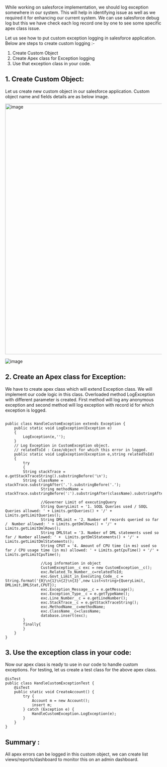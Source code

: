 <html>
<p>While working on salesforce implementation, we should log exception somewhere in our system. This will help in identifying issue as well as we required it for enhancing our current system.
We can use salesforce debug log but this we have check each log record one by one to see some specific apex class issue.</p>

Let us see how to put custom exception logging in salesforce application. Below are steps to create custom logging :-
1. Create Custom Object
2. Create Apex class for Exception logging
3. Use that exception class in your code.

## 1. Create Custom Object:
Let us create new custom object in our salesforce application. Custom object name and fields details are as below image.

<img width="805" alt="image" src="https://github.com/SidSays/Share/assets/25760138/7a45c69a-65c4-49d1-8154-64bc697e2a57">

![image](https://github.com/SidSays/Share/assets/25760138/3c13067c-ec29-4e46-95a9-d43a9b647974)


## 2. Create an Apex class for Exception:
We have to create apex class which will extend Exception class. We will implement our code logic in this class.
Overloaded method LogException with different parameter is created. First method will log any anonymous exception and second method will log exception with record id for which exception is logged.
```

public class HandleCustomException extends Exception {
    public static void LogException(Exception e)
    {
        LogException(e,'');
    }
    // Log Exception in CustomException object. 
    // relatedToId : Case/object for which this error in logged.
    public static void LogException(Exception e,string relatedToId)
    {
        try
        {
		String stackTrace = e.getStackTraceString().substringBefore('\n');
		String className = stackTrace.substringAfter('.').substringBefore('.');	
            	String methodName = stackTrace.substringBefore(':').substringAfter(className).substringAfter('.');
                
            	//Governer Limit of executingQuery 
                String QueryLimit = '1. SOQL Queries used / SOQL Queries allowed: ' + Limits.getQueries() + '/' + Limits.getLimitQueries();
                String DMLimit = '2. Number of records queried so far /  Number allowed: ' + Limits.getDmlRows() + '/' + Limits.getLimitDmlRows();
                String DMLStat = '3. Number of DML statements used so far / Number allowed: ' +  Limits.getDmlStatements() + '/' + Limits.getLimitDmlStatements();   
                String CPUT = '4. Amount of CPU time (in ms) used so far / CPU usage time (in ms) allowed: ' + Limits.getCpuTime() + '/' + Limits.getLimitCpuTime();
              
            	//Log information in object
                CustomException__c exc = new CustomException__c();
            	exc.Related_To_Number__c=relatedToId;
                exc.Govt_Limit_in_Executing_Code__c = String.format('{0}\n{1}\n{2}\n{3}',new List<string>{QueryLimit, DMLimit,DMLStat,CPUT});
                exc.Exception_Message__c = e.getMessage();
                exc.Exception_Type__c = e.getTypeName();
                exc.Line_Number__c = e.getLineNumber();
                exc.StackTrace__c = e.getStackTraceString();
                exc.MethodName__c=methodName;
                exc.ClassName__c=className;
                database.insert(exc);            
        } 
        finally{
        }            
    } 
}
```

## 3. Use the exception class in your code: </h3>
Now our apex class is ready to use in our code to handle custom exceptions. For testing, let us create a test class for the above apex class.

```
@isTest
public class HandleCustomExceptionTest {
    @isTest
    public static void CreateAccount() {
        try {
            Account m = new Account();
            insert m;
        } catch (Exception e) {
            HandleCustomException.LogException(e);
        }    
    } 
}
```

## Summary :
<p>All apex errors can be logged in this custom object, we can create list views/reports/dashboard to monitor this on an admin dashboard.

</html>
